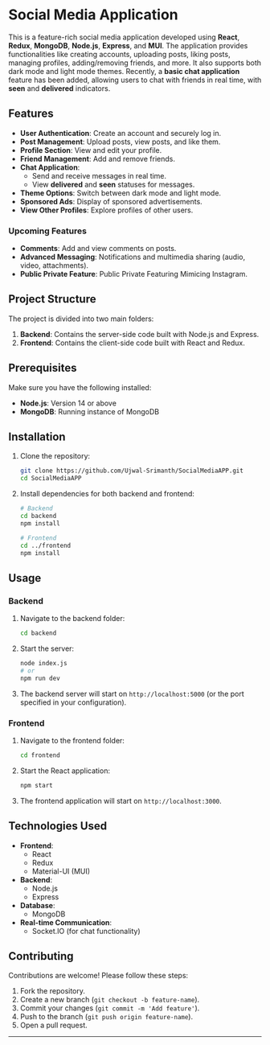 

# Social Media Application

This is a feature-rich social media application developed using **React**, **Redux**, **MongoDB**, **Node.js**, **Express**, and **MUI**. The application provides functionalities like creating accounts, uploading posts, liking posts, managing profiles, adding/removing friends, and more. It also supports both dark mode and light mode themes. Recently, a **basic chat application** feature has been added, allowing users to chat with friends in real time, with **seen** and **delivered** indicators.

## Features

- **User Authentication**: Create an account and securely log in.
- **Post Management**: Upload posts, view posts, and like them.
- **Profile Section**: View and edit your profile.
- **Friend Management**: Add and remove friends.
- **Chat Application**: 
  - Send and receive messages in real time.
  - View **delivered** and **seen** statuses for messages.
- **Theme Options**: Switch between dark mode and light mode.
- **Sponsored Ads**: Display of sponsored advertisements.
- **View Other Profiles**: Explore profiles of other users.

### Upcoming Features

- **Comments**: Add and view comments on posts.
- **Advanced Messaging**: Notifications and multimedia sharing (audio, video, attachments).
- **Public Private Feature**: Public Private Featuring Mimicing Instagram.

## Project Structure

The project is divided into two main folders:

1. **Backend**: Contains the server-side code built with Node.js and Express.
2. **Frontend**: Contains the client-side code built with React and Redux.

## Prerequisites

Make sure you have the following installed:
- **Node.js**: Version 14 or above
- **MongoDB**: Running instance of MongoDB

## Installation

1. Clone the repository:
   ```bash
   git clone https://github.com/Ujwal-Srimanth/SocialMediaAPP.git
   cd SocialMediaAPP
   ```

2. Install dependencies for both backend and frontend:
   ```bash
   # Backend
   cd backend
   npm install

   # Frontend
   cd ../frontend
   npm install
   ```

## Usage

### Backend

1. Navigate to the backend folder:
   ```bash
   cd backend
   ```

2. Start the server:
   ```bash
   node index.js
   # or
   npm run dev
   ```

3. The backend server will start on `http://localhost:5000` (or the port specified in your configuration).

### Frontend

1. Navigate to the frontend folder:
   ```bash
   cd frontend
   ```

2. Start the React application:
   ```bash
   npm start
   ```

3. The frontend application will start on `http://localhost:3000`.

## Technologies Used

- **Frontend**:
  - React
  - Redux
  - Material-UI (MUI)
- **Backend**:
  - Node.js
  - Express
- **Database**:
  - MongoDB
- **Real-time Communication**:
  - Socket.IO (for chat functionality)

## Contributing

Contributions are welcome! Please follow these steps:
1. Fork the repository.
2. Create a new branch (`git checkout -b feature-name`).
3. Commit your changes (`git commit -m 'Add feature'`).
4. Push to the branch (`git push origin feature-name`).
5. Open a pull request.

---
